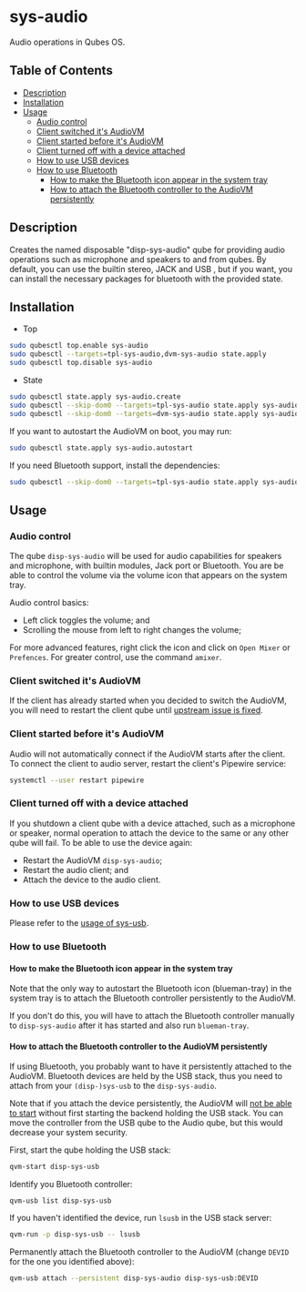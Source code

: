 # sys-audio

Audio operations in Qubes OS.

## Table of Contents

* [Description](#description)
* [Installation](#installation)
* [Usage](#usage)
  * [Audio control](#audio-control)
  * [Client switched it's AudioVM](#client-switched-its-audiovm)
  * [Client started before it's AudioVM](#client-started-before-its-audiovm)
  * [Client turned off with a device attached](#client-turned-off-with-a-device-attached)
  * [How to use USB devices](#how-to-use-usb-devices)
  * [How to use Bluetooth](#how-to-use-bluetooth)
    * [How to make the Bluetooth icon appear in the system tray](#how-to-make-the-bluetooth-icon-appear-in-the-system-tray)
    * [How to attach the Bluetooth controller to the AudioVM persistently](#how-to-attach-the-bluetooth-controller-to-the-audiovm-persistently)

## Description

Creates the named disposable "disp-sys-audio" qube for providing audio
operations such as microphone and speakers to and from qubes. By default, you
can use the builtin stereo, JACK and  USB , but if you want, you can install
the necessary packages for bluetooth with the provided state.

## Installation

- Top
```sh
sudo qubesctl top.enable sys-audio
sudo qubesctl --targets=tpl-sys-audio,dvm-sys-audio state.apply
sudo qubesctl top.disable sys-audio
```

- State
<!-- pkg:begin:post-install -->
```sh
sudo qubesctl state.apply sys-audio.create
sudo qubesctl --skip-dom0 --targets=tpl-sys-audio state.apply sys-audio.install
sudo qubesctl --skip-dom0 --targets=dvm-sys-audio state.apply sys-audio.configure-dvm
```
<!-- pkg:end:post-install -->

If you want to autostart the AudioVM on boot, you may run:
```sh
sudo qubesctl state.apply sys-audio.autostart
```

If you need Bluetooth support, install the dependencies:
```sh
sudo qubesctl --skip-dom0 --targets=tpl-sys-audio state.apply sys-audio.install-bluetooth
```

## Usage

### Audio control

The qube `disp-sys-audio` will be used for audio capabilities for speakers
and microphone, with builtin modules, Jack port or Bluetooth. You are be able
to control the volume via the volume icon that appears on the system tray.

Audio control basics:

- Left click toggles the volume; and
- Scrolling the mouse from left to right changes the volume;

For more advanced features, right click the icon and click on `Open Mixer` or
`Prefences`. For greater control, use the command `amixer`.

### Client switched it's AudioVM

If the client has already started when you decided to switch the AudioVM, you
will need to restart the client qube until [upstream issue is fixed](https://github.com/QubesOS/qubes-issues/issues/8975).

### Client started before it's AudioVM

Audio will not automatically connect if the AudioVM starts after the client.
To connect the client to audio server, restart the client's Pipewire service:
```sh
systemctl --user restart pipewire
```

### Client turned off with a device attached

If you shutdown a client qube with a device attached, such as a microphone or
speaker, normal operation to attach the device to the same or any other qube
will fail. To be able to use the device again:

- Restart the AudioVM `disp-sys-audio`;
- Restart the audio client; and
- Attach the device to the audio client.

### How to use USB devices

Please refer to the [usage of sys-usb](../sys-usb/README.md#usage).

### How to use Bluetooth

#### How to make the Bluetooth icon appear in the system tray

Note that the only way to autostart the Bluetooth icon (blueman-tray) in the
system tray is to attach the Bluetooth controller persistently to the AudioVM.

If you don't do this, you will have to attach the Bluetooth controller
manually to `disp-sys-audio` after it has started and also run `blueman-tray`.

#### How to attach the Bluetooth controller to the AudioVM persistently

If using Bluetooth, you probably want to have it persistently attached to the
AudioVM. Bluetooth devices are held by the USB stack, thus you need to attach
from your `(disp-)sys-usb` to the `disp-sys-audio`.

Note that if you attach the device persistently, the AudioVM will
[not be able to start](https://github.com/QubesOS/qubes-issues/issues/8877)
without first starting the backend holding the USB stack. You can move the
controller from the USB qube to the Audio qube, but this would decrease your
system security.

First, start the qube holding the USB stack:
```sh
qvm-start disp-sys-usb
```

Identify you Bluetooth controller:
```
qvm-usb list disp-sys-usb
```

If you haven't identified the device, run `lsusb` in the USB stack server:
```sh
qvm-run -p disp-sys-usb -- lsusb
```

Permanently attach the Bluetooth controller to the AudioVM (change `DEVID` for
the one you identified above):
```sh
qvm-usb attach --persistent disp-sys-audio disp-sys-usb:DEVID
```
